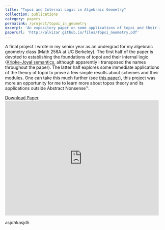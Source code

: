 ```yaml
---
title: "Topoi and Internal Logic in Algebraic Geometry"
collection: publications
category: papers
permalink: /project/topoi_in_geometry
excerpt: 'An expository paper on some applications of topoi and their internal logic in algebraic geometry.'
paperurl: 'http://alkizar.github.io/files/Topoi_Geometry.pdf'
---
```


A final project I wrote in my senior year as an undergrad for my algebraic geometry class (Math 256A at UC Berkeley). The first half of the paper is devoted to establishing the foundations of topoi and their internal logic ([Kripke-Joyal semantics](https://ncatlab.org/nlab/show/Kripke-Joyal+semantics), although apparently I transposed the names throughout the paper). The latter half explores some immediate applications of the theory of topoi to prove a few simple results about schemes and their modules. One can take this much further (see [this paper](https://arxiv.org/abs/2111.03685)), this project was more an opportunity for me to learn more about topos theory and its applications outside Abstract Nonsense™.

<a href='http://alkizar.github.io/files/Topoi_Geometry.pdf'>Download Paper</a>
<embed src= "http://alkizar.github.io/files/Topoi_Geometry.pdf" type='application/pdf' width= "500" height= "375">

asjdhkasjdh